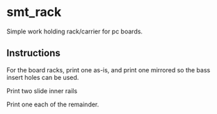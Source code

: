 # smt_rack
Simple work holding rack/carrier for pc boards.

## Instructions
For the board racks, print one as-is, and print one mirrored so the bass insert holes can be used.

Print two slide inner rails

Print one each of the remainder.

